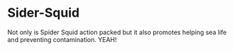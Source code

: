 # Sider-Squid

Not only is Spider Squid action packed but it also promotes helping sea life and preventing contamination. YEAH!
